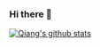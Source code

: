### Hi there 👋

<!--
**wuxianqiang/wuxianqiang** is a ✨ _special_ ✨ repository because its `README.md` (this file) appears on your GitHub profile.

Here are some ideas to get you started:

- 🔭 I’m currently working on ...
- 🌱 I’m currently learning ...
- 👯 I’m looking to collaborate on ...
- 🤔 I’m looking for help with ...
- 💬 Ask me about ...
- 📫 How to reach me: ...
- 😄 Pronouns: ...
- ⚡ Fun fact: ...
-->

[![Qiang's github stats](https://github-readme-stats.vercel.app/api?username=wuxianqiang)](https://github.com/wuxianqiang/github-readme-stats)

